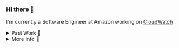 ### Hi there 👋

I'm currently a Software Engineer at Amazon working on [CloudWatch](https://aws.amazon.com/cloudwatch/)

<details>
   <summary>Past Work 🔨</summary>
  Some past work that I'm proud of:
  <ul>
  <li> created more accessible educational content for CS 61A as a Course Tutor as well as an Associate and Content Mentor in <a href="https://csmentors.berkeley.edu/#/">Computer Science Mentors</a></li>
    <li>led the engineering team at <a href="https://connected.berkeley.edu/">Connect@Cal</a> where we are creating new tools to help students get connected to personalized resources more easily such as our AI chat bot and case management system</li>
    <li>worked on the <a href="https://github.com/features/actions">GitHub Actions</a> Team on various projects like Composite Actions, performance testing, and a few upcoming features</li>
    <li>created several features at <a href="https://www.etsy.com/">Etsy</a> that helped users checkout more easily </li>
  <li>created a technical analysis site that analyzes over 19 cryptocurrencies over 100 bullish and bearish signals at <a href="https://alpaca.markets/">Alpaca</a></li>
  </ul>

  Throughout these experiences, I've worked with C#, Python, Go, PHP, and JavaScript as well as frameworks/technologies such as .NET, Flask, Ruby on Rails, and Docker to develop features for millions of people. 

  In my free time, I like to cook and play volleyball.
</details>

<details>
   <summary>More Info 🔗</summary>
For more info, check out the following links:
  <ul>
    <li>website: https://ethanchiu.xyz/</li>
    <li>blog: https://ethanchiu.xyz/blog/</li>
    <li>linkedin: https://www.linkedin.com/in/ethanchiu/</li>
  </ul>
</details>
